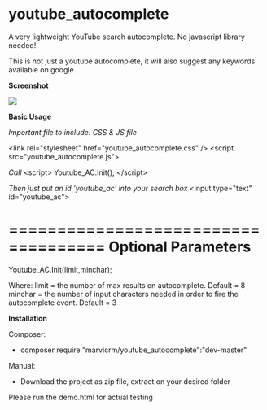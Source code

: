 # youtube_autocomplete
A very lightweight YouTube search autocomplete. No javascript library needed!

This is not just a youtube autocomplete, it will also suggest any keywords available on google.

<b>Screenshot</b>

<img src="https://s12.postimg.org/7dzbejxvh/y_autocomplete.png" />

<b>Basic Usage</b>

<i>Important file to include: CSS & JS file</i>

\<link rel="stylesheet" href="youtube_autocomplete.css" />
\<script src="youtube_autocomplete.js"></script>

<i>Call</i>
\<script>
  Youtube_AC.Init();
\</script>

<i>Then just put an id 'youtube_ac' into your search box</i>
\<input type="text" id="youtube_ac">

====================================
Optional Parameters
====================================

Youtube_AC.Init(limit,minchar);

Where:
  limit = the number of max results on autocomplete. Default = 8
  minchar = the number of input characters needed in order to fire the autocomplete event. Default = 3


<b>Installation</b>

Composer:
- composer require "marvicrm/youtube_autocomplete":"dev-master"

Manual:
- Download the project as zip file, extract on your desired folder

Please run the demo.html for actual testing
